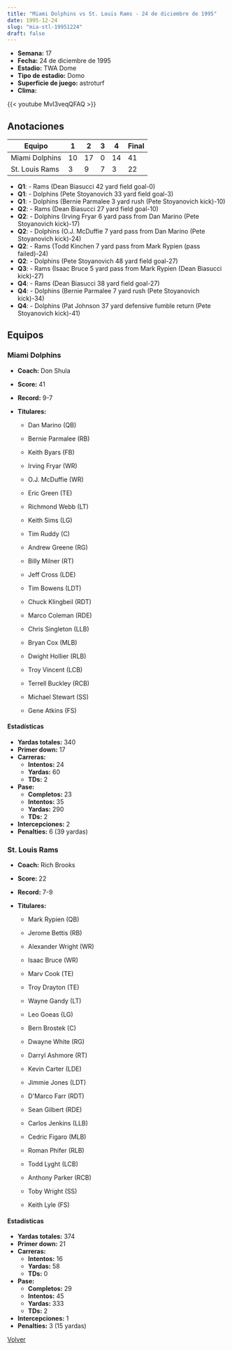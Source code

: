 ```yaml
---
title: "Miami Dolphins vs St. Louis Rams - 24 de diciembre de 1995"
date: 1995-12-24
slug: "mia-stl-19951224"
draft: false
---
```


- **Semana:** 17
- **Fecha:** 24 de diciembre de 1995
- **Estadio:** TWA Dome
- **Tipo de estadio:** Domo
- **Superficie de juego:** astroturf
- **Clima:** 


{{< youtube MvI3veqQFAQ >}}


## Anotaciones
| Equipo | 1 | 2 | 3 | 4 | Final |
|--------|---|---|---|---|-------|
| Miami Dolphins  | 10 | 17 | 0 | 14  | 41 |
| St. Louis Rams  | 3 | 9 | 7 | 3  | 22 |
- **Q1**:  - Rams (Dean Biasucci 42 yard field goal-0)
- **Q1**:  - Dolphins (Pete Stoyanovich 33 yard field goal-3)
- **Q1**:  - Dolphins (Bernie Parmalee 3 yard rush (Pete Stoyanovich kick)-10)
- **Q2**:  - Rams (Dean Biasucci 27 yard field goal-10)
- **Q2**:  - Dolphins (Irving Fryar 6 yard pass from Dan Marino (Pete Stoyanovich kick)-17)
- **Q2**:  - Dolphins (O.J. McDuffie 7 yard pass from Dan Marino (Pete Stoyanovich kick)-24)
- **Q2**:  - Rams (Todd Kinchen 7 yard pass from Mark Rypien (pass failed)-24)
- **Q2**:  - Dolphins (Pete Stoyanovich 48 yard field goal-27)
- **Q3**:  - Rams (Isaac Bruce 5 yard pass from Mark Rypien (Dean Biasucci kick)-27)
- **Q4**:  - Rams (Dean Biasucci 38 yard field goal-27)
- **Q4**:  - Dolphins (Bernie Parmalee 7 yard rush (Pete Stoyanovich kick)-34)
- **Q4**:  - Dolphins (Pat Johnson 37 yard defensive fumble return (Pete Stoyanovich kick)-41)


## Equipos


### Miami Dolphins
* **Coach:** Don Shula
* **Score:** 41
* **Record:** 9-7
* **Titulares:** 

  * Dan Marino (QB) 

  * Bernie Parmalee (RB) 

  * Keith Byars (FB) 

  * Irving Fryar (WR) 

  * O.J. McDuffie (WR) 

  * Eric Green (TE) 

  * Richmond Webb (LT) 

  * Keith Sims (LG) 

  * Tim Ruddy (C) 

  * Andrew Greene (RG) 

  * Billy Milner (RT) 

  * Jeff Cross (LDE) 

  * Tim Bowens (LDT) 

  * Chuck Klingbeil (RDT) 

  * Marco Coleman (RDE) 

  * Chris Singleton (LLB) 

  * Bryan Cox (MLB) 

  * Dwight Hollier (RLB) 

  * Troy Vincent (LCB) 

  * Terrell Buckley (RCB) 

  * Michael Stewart (SS) 

  * Gene Atkins (FS) 

#### Estadísticas
* **Yardas totales:** 340
* **Primer down:** 17
* **Carreras:**
  * **Intentos:** 24
  * **Yardas:** 60
  * **TDs:** 2
* **Pase:**
  * **Completos:** 23
  * **Intentos:** 35
  * **Yardas:** 290
  * **TDs:** 2
* **Intercepciones:** 2
* **Penalties:** 6 (39 yardas)

### St. Louis Rams
* **Coach:** Rich Brooks
* **Score:** 22
* **Record:** 7-9
* **Titulares:** 

  * Mark Rypien (QB) 

  * Jerome Bettis (RB) 

  * Alexander Wright (WR) 

  * Isaac Bruce (WR) 

  * Marv Cook (TE) 

  * Troy Drayton (TE) 

  * Wayne Gandy (LT) 

  * Leo Goeas (LG) 

  * Bern Brostek (C) 

  * Dwayne White (RG) 

  * Darryl Ashmore (RT) 

  * Kevin Carter (LDE) 

  * Jimmie Jones (LDT) 

  * D'Marco Farr (RDT) 

  * Sean Gilbert (RDE) 

  * Carlos Jenkins (LLB) 

  * Cedric Figaro (MLB) 

  * Roman Phifer (RLB) 

  * Todd Lyght (LCB) 

  * Anthony Parker (RCB) 

  * Toby Wright (SS) 

  * Keith Lyle (FS) 

#### Estadísticas
* **Yardas totales:** 374
* **Primer down:** 21
* **Carreras:**
  * **Intentos:** 16
  * **Yardas:** 58
  * **TDs:** 0
* **Pase:**
  * **Completos:** 29
  * **Intentos:** 45
  * **Yardas:** 333
  * **TDs:** 2
* **Intercepciones:** 1
* **Penalties:** 3 (15 yardas)


[Volver](/historia/1995)
